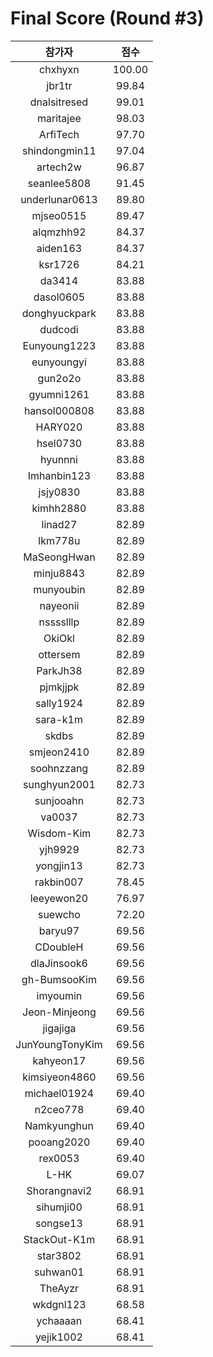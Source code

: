 Final Score (Round #3)
======================

| 참가자 | 점수 |
|:---:|:---:|
| chxhyxn | 100.00 |
| jbr1tr | 99.84 |
| dnalsitresed | 99.01 |
| maritajee | 98.03 |
| ArfiTech | 97.70 |
| shindongmin11 | 97.04 |
| artech2w | 96.87 |
| seanlee5808 | 91.45 |
| underlunar0613 | 89.80 |
| mjseo0515 | 89.47 |
| alqmzhh92 | 84.37 |
| aiden163 | 84.37 |
| ksr1726 | 84.21 |
| da3414 | 83.88 |
| dasol0605 | 83.88 |
| donghyuckpark | 83.88 |
| dudcodi | 83.88 |
| Eunyoung1223 | 83.88 |
| eunyoungyi | 83.88 |
| gun2o2o | 83.88 |
| gyumni1261 | 83.88 |
| hansol000808 | 83.88 |
| HARY020 | 83.88 |
| hsel0730 | 83.88 |
| hyunnni | 83.88 |
| Imhanbin123 | 83.88 |
| jsjy0830 | 83.88 |
| kimhh2880 | 83.88 |
| linad27 | 82.89 |
| lkm778u | 82.89 |
| MaSeongHwan | 82.89 |
| minju8843 | 82.89 |
| munyoubin | 82.89 |
| nayeonii | 82.89 |
| nsssslllp | 82.89 |
| OkiOkl | 82.89 |
| ottersem | 82.89 |
| ParkJh38 | 82.89 |
| pjmkjjpk | 82.89 |
| sally1924 | 82.89 |
| sara-k1m | 82.89 |
| skdbs | 82.89 |
| smjeon2410 | 82.89 |
| soohnzzang | 82.89 |
| sunghyun2001 | 82.73 |
| sunjooahn | 82.73 |
| va0037 | 82.73 |
| Wisdom-Kim | 82.73 |
| yjh9929 | 82.73 |
| yongjin13 | 82.73 |
| rakbin007 | 78.45 |
| leeyewon20 | 76.97 |
| suewcho | 72.20 |
| baryu97 | 69.56 |
| CDoubleH | 69.56 |
| dlaJinsook6 | 69.56 |
| gh-BumsooKim | 69.56 |
| imyoumin | 69.56 |
| Jeon-Minjeong | 69.56 |
| jigajiga | 69.56 |
| JunYoungTonyKim | 69.56 |
| kahyeon17 | 69.56 |
| kimsiyeon4860 | 69.56 |
| michael01924 | 69.40 |
| n2ceo778 | 69.40 |
| Namkyunghun | 69.40 |
| pooang2020 | 69.40 |
| rex0053 | 69.40 |
| L-HK | 69.07 |
| Shorangnavi2 | 68.91 |
| sihumji00 | 68.91 |
| songse13 | 68.91 |
| StackOut-K1m | 68.91 |
| star3802 | 68.91 |
| suhwan01 | 68.91 |
| TheAyzr | 68.91 |
| wkdgnl123 | 68.58 |
| ychaaaan | 68.41 |
| yejik1002 | 68.41 |

